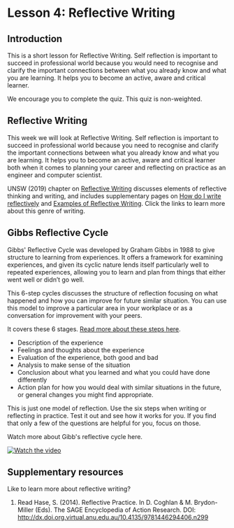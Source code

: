 # Lesson 4: Reflective Writing

## Introduction
This is a short lesson for Reflective Writing. Self reflection is important to succeed in professional world because you would need to recognise and clarify the important connections between what you already know and what you are learning. It helps you to become an active, aware and critical learner.

We encourage you to complete the quiz. This quiz is non-weighted.


## Reflective Writing


This week we will look at Reflective Writing. Self reflection is important to succeed in professional world because you need to recognise and clarify the important connections between what you already know and what you are learning. It helps you to become an active, aware and critical learner both when it comes to planning your career and reflecting on practice as an engineer and computer scientist.


UNSW (2019) chapter on [Reflective Writing](https://student.unsw.edu.au/reflective-writing) discusses elements of reflective thinking and writing, and includes supplementary pages on [How do I write reflectively](https://student.unsw.edu.au/how-do-i-write-reflectively) and [Examples of Reflective Writing](https://student.unsw.edu.au/examples-reflective-writing). Click the links to learn more about this genre of writing. 


## Gibbs Reflective Cycle


Gibbs' Reflective Cycle was developed by Graham Gibbs in 1988 to give structure to learning from experiences.  It offers a framework for examining experiences, and given its cyclic nature lends itself particularly well to repeated experiences, allowing you to learn and plan from things that either went well or didn’t go well. 

This 6-step cycles discusses the structure of reflection focusing on what happened and how you can improve for future similar situation. You can use this model to improve a particular area in your workplace or as a conversation for improvement with your peers. 

It covers these 6 stages. [Read more about these steps here](https://www.ed.ac.uk/reflection/reflectors-toolkit/reflecting-on-experience/gibbs-reflective-cycle).

  * Description of the experience
  * Feelings and thoughts about the experience
  * Evaluation of the experience, both good and bad
  * Analysis to make sense of the situation
  * Conclusion about what you learned and what you could have done differently
  * Action plan for how you would deal with similar situations in the future, or general changes you might find appropriate.

This is just one model of reflection. Use the six steps when writing or reflecting in practice. Test it out and see how it works for you. If you find that only a few of the questions are helpful for you, focus on those.

Watch more about Gibb's reflective cycle here. 

[![Watch the video](https://i.imgur.com/vKb2F1B.png)](https://www.youtube.com/watch?v=-gbczr0lRf4)


## Supplementary resources
Like to learn more about reflective writing?

1. Read Hase, S. (2014). Reflective Practice. In D. Coghlan & M. Brydon-Miller (Eds). The SAGE Encyclopedia of Action Research. DOI: http://dx.doi.org.virtual.anu.edu.au/10.4135/9781446294406.n299




